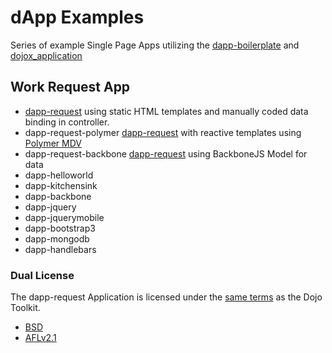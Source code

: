 # dApp Examples
Series of example Single Page Apps utilizing the [dapp-boilerplate](https://github.com/csantanapr/dapp-boilerplate) and [dojox_application](https://github.com/dmachi/dojox_application)


## Work Request App
- [dapp-request](https://github.com/csantanapr/dapp-examples/tree/master/dapp-request) using static HTML templates and manually coded data binding in controller.
- dapp-request-polymer [dapp-request](https://github.com/csantanapr/dapp-examples/tree/master/dapp-request) with reactive templates using [Polymer MDV](https://github.com/Polymer/mdv)
- dapp-request-backbone [dapp-request](https://github.com/csantanapr/dapp-examples/tree/master/dapp-request) using BackboneJS Model for data 
- dapp-helloworld
- dapp-kitchensink
- dapp-backbone
- dapp-jquery
- dapp-jquerymobile
- dapp-bootstrap3
- dapp-mongodb
- dapp-handlebars



### Dual License
The dapp-request Application is licensed under the [same
terms](https://github.com/dojo/dojo/blob/master/LICENSE) as the Dojo
Toolkit.

* [BSD](https://github.com/dojo/dojo/blob/master/LICENSE#L13)
* [AFLv2.1](https://github.com/dojo/dojo/blob/master/LICENSE#L43)
